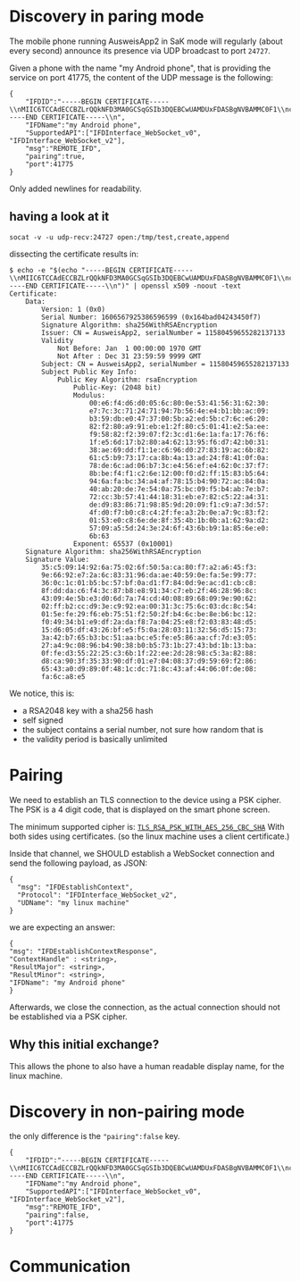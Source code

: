 # Discovery in paring mode

The mobile phone running AusweisApp2 in SaK mode will regularly (about every second) announce its presence via UDP broadcast to port `24727`.

Given a phone with the name "my Android phone", that is providing the service on port 41775, the content of the UDP message is the following:
```
{
    "IFDID":"-----BEGIN CERTIFICATE-----\\nMIIC6TCCAdECCBZLrQQkNFD3MA0GCSqGSIb3DQEBCwUAMDUxFDASBgNVBAMMC0F1\\nc3dlaXNBcHAyMR0wGwYDVQQFExQxMTU4MDQ1OTY1NTI4MjEzNzEzMzAiGA8xOTcw\\nMDEwMTAwMDAwMFoYDzk5OTkxMjMxMjM1OTU5WjA1MRQwEgYDVQQDDAtBdXN3ZWlz\\nQXBwMjEdMBsGA1UEBRMUMTE1ODA0NTk2NTUyODIxMzcxMzMwggEiMA0GCSqGSIb3\\nDQEBAQUAA4IBDwAwggEKAoIBAQDm9NbQBWyADlNBVjFiMOd8PHEkcZR7Vk7ksbus\\nCbNZ2+BHNwBbou1bx2zmIILygKmR6+EvgMUBQeJa7vlYgvI5B/I80W4a+hd29h/l\\nbReygKRiE5X210KwMTiuad3xHsaW0CeDGaxrgmHFuXMXyotKE60k+EEPCnjebK0G\\ntzzkVu/kYgw394u+9PHCbhIA8NL/FYO1ZJRq+rw0pK94FbSQcqyECkCrIN5+VAp1\\nvAn1tKt+t3LMO1dBRBgx6+eCxSKkMd7Zg4ZxmIWdIAnxyac9V0/Q97DIxC/+oysO\\np5yD8gFT4Mhu3o81SxsLoWKa0lcJpV0kPiRvQ2u5GoVu4GtjAgMBAAEwDQYJKoZI\\nhvcNAQELBQADggEBADXFCRSSanUCb1BayoD3oqZF855mkucqbIMxltquQFkO+l6Z\\ndzYMHAG1vFe/CtH3hA2erNHLyI/d2sb0PIe46JE0x+svRiiWjEMJTlvj0G16dM1A\\nCIloCZ6QYgL/sszZPsmS6gAxPHVsA9yMVAFe/in263VR8lAvtGy+jra8EvBJNLHp\\n3yra+HoEJejyA4NI1RXWBd9DJr/l9QooAxEyVtUVczpCt2WzvFGqvOX+5Yaqz33j\\nBSeknAiWtJA4sLVzGydDvRsTug/+01UiJcNrHyLuLSiYxTqCiNjKkD81M5DfAecE\\nCDfZWWnyhmVDoNmJD0gc3HGMQ69EBg/eCPpsqOU=\\n-----END CERTIFICATE-----\\n",
    "IFDName":"my Android phone",
    "SupportedAPI":["IFDInterface_WebSocket_v0",     "IFDInterface_WebSocket_v2"],
    "msg":"REMOTE_IFD",
    "pairing":true,
    "port":41775
}

```
Only added newlines for readability.

## having a look at it
```
socat -v -u udp-recv:24727 open:/tmp/test,create,append
```

dissecting the certificate results in:
```
$ echo -e "$(echo "-----BEGIN CERTIFICATE-----\\nMIIC6TCCAdECCBZLrQQkNFD3MA0GCSqGSIb3DQEBCwUAMDUxFDASBgNVBAMMC0F1\\nc3dlaXNBcHAyMR0wGwYDVQQFExQxMTU4MDQ1OTY1NTI4MjEzNzEzMzAiGA8xOTcw\\nMDEwMTAwMDAwMFoYDzk5OTkxMjMxMjM1OTU5WjA1MRQwEgYDVQQDDAtBdXN3ZWlz\\nQXBwMjEdMBsGA1UEBRMUMTE1ODA0NTk2NTUyODIxMzcxMzMwggEiMA0GCSqGSIb3\\nDQEBAQUAA4IBDwAwggEKAoIBAQDm9NbQBWyADlNBVjFiMOd8PHEkcZR7Vk7ksbus\\nCbNZ2+BHNwBbou1bx2zmIILygKmR6+EvgMUBQeJa7vlYgvI5B/I80W4a+hd29h/l\\nbReygKRiE5X210KwMTiuad3xHsaW0CeDGaxrgmHFuXMXyotKE60k+EEPCnjebK0G\\ntzzkVu/kYgw394u+9PHCbhIA8NL/FYO1ZJRq+rw0pK94FbSQcqyECkCrIN5+VAp1\\nvAn1tKt+t3LMO1dBRBgx6+eCxSKkMd7Zg4ZxmIWdIAnxyac9V0/Q97DIxC/+oysO\\np5yD8gFT4Mhu3o81SxsLoWKa0lcJpV0kPiRvQ2u5GoVu4GtjAgMBAAEwDQYJKoZI\\nhvcNAQELBQADggEBADXFCRSSanUCb1BayoD3oqZF855mkucqbIMxltquQFkO+l6Z\\ndzYMHAG1vFe/CtH3hA2erNHLyI/d2sb0PIe46JE0x+svRiiWjEMJTlvj0G16dM1A\\nCIloCZ6QYgL/sszZPsmS6gAxPHVsA9yMVAFe/in263VR8lAvtGy+jra8EvBJNLHp\\n3yra+HoEJejyA4NI1RXWBd9DJr/l9QooAxEyVtUVczpCt2WzvFGqvOX+5Yaqz33j\\nBSeknAiWtJA4sLVzGydDvRsTug/+01UiJcNrHyLuLSiYxTqCiNjKkD81M5DfAecE\\nCDfZWWnyhmVDoNmJD0gc3HGMQ69EBg/eCPpsqOU=\\n-----END CERTIFICATE-----\\n")" | openssl x509 -noout -text
Certificate:
    Data:
        Version: 1 (0x0)
        Serial Number: 1606567925386596599 (0x164bad04243450f7)
        Signature Algorithm: sha256WithRSAEncryption
        Issuer: CN = AusweisApp2, serialNumber = 11580459655282137133
        Validity
            Not Before: Jan  1 00:00:00 1970 GMT
            Not After : Dec 31 23:59:59 9999 GMT
        Subject: CN = AusweisApp2, serialNumber = 11580459655282137133
        Subject Public Key Info:
            Public Key Algorithm: rsaEncryption
                Public-Key: (2048 bit)
                Modulus:
                    00:e6:f4:d6:d0:05:6c:80:0e:53:41:56:31:62:30:
                    e7:7c:3c:71:24:71:94:7b:56:4e:e4:b1:bb:ac:09:
                    b3:59:db:e0:47:37:00:5b:a2:ed:5b:c7:6c:e6:20:
                    82:f2:80:a9:91:eb:e1:2f:80:c5:01:41:e2:5a:ee:
                    f9:58:82:f2:39:07:f2:3c:d1:6e:1a:fa:17:76:f6:
                    1f:e5:6d:17:b2:80:a4:62:13:95:f6:d7:42:b0:31:
                    38:ae:69:dd:f1:1e:c6:96:d0:27:83:19:ac:6b:82:
                    61:c5:b9:73:17:ca:8b:4a:13:ad:24:f8:41:0f:0a:
                    78:de:6c:ad:06:b7:3c:e4:56:ef:e4:62:0c:37:f7:
                    8b:be:f4:f1:c2:6e:12:00:f0:d2:ff:15:83:b5:64:
                    94:6a:fa:bc:34:a4:af:78:15:b4:90:72:ac:84:0a:
                    40:ab:20:de:7e:54:0a:75:bc:09:f5:b4:ab:7e:b7:
                    72:cc:3b:57:41:44:18:31:eb:e7:82:c5:22:a4:31:
                    de:d9:83:86:71:98:85:9d:20:09:f1:c9:a7:3d:57:
                    4f:d0:f7:b0:c8:c4:2f:fe:a3:2b:0e:a7:9c:83:f2:
                    01:53:e0:c8:6e:de:8f:35:4b:1b:0b:a1:62:9a:d2:
                    57:09:a5:5d:24:3e:24:6f:43:6b:b9:1a:85:6e:e0:
                    6b:63
                Exponent: 65537 (0x10001)
    Signature Algorithm: sha256WithRSAEncryption
    Signature Value:
        35:c5:09:14:92:6a:75:02:6f:50:5a:ca:80:f7:a2:a6:45:f3:
        9e:66:92:e7:2a:6c:83:31:96:da:ae:40:59:0e:fa:5e:99:77:
        36:0c:1c:01:b5:bc:57:bf:0a:d1:f7:84:0d:9e:ac:d1:cb:c8:
        8f:dd:da:c6:f4:3c:87:b8:e8:91:34:c7:eb:2f:46:28:96:8c:
        43:09:4e:5b:e3:d0:6d:7a:74:cd:40:08:89:68:09:9e:90:62:
        02:ff:b2:cc:d9:3e:c9:92:ea:00:31:3c:75:6c:03:dc:8c:54:
        01:5e:fe:29:f6:eb:75:51:f2:50:2f:b4:6c:be:8e:b6:bc:12:
        f0:49:34:b1:e9:df:2a:da:f8:7a:04:25:e8:f2:03:83:48:d5:
        15:d6:05:df:43:26:bf:e5:f5:0a:28:03:11:32:56:d5:15:73:
        3a:42:b7:65:b3:bc:51:aa:bc:e5:fe:e5:86:aa:cf:7d:e3:05:
        27:a4:9c:08:96:b4:90:38:b0:b5:73:1b:27:43:bd:1b:13:ba:
        0f:fe:d3:55:22:25:c3:6b:1f:22:ee:2d:28:98:c5:3a:82:88:
        d8:ca:90:3f:35:33:90:df:01:e7:04:08:37:d9:59:69:f2:86:
        65:43:a0:d9:89:0f:48:1c:dc:71:8c:43:af:44:06:0f:de:08:
        fa:6c:a8:e5
```

We notice, this is:
* a RSA2048 key with a sha256 hash
* self signed
* the subject contains a serial number, not sure how random that is
* the validity period is basically unlimited


# Pairing

We need to establish an TLS connection to the device using a PSK cipher. The PSK is a 4 digit code, that is displayed on the smart phone screen.

The minimum supported cipher is:
[`TLS_RSA_PSK_WITH_AES_256_CBC_SHA`](https://ciphersuite.info/cs/TLS_RSA_PSK_WITH_AES_256_CBC_SHA/) With both sides using certificates. (so the linux machine uses a client certificate.)

Inside that channel, we SHOULD establish a WebSocket connection and send the following payload, as JSON:
```
{
  "msg": "IFDEstablishContext",
  "Protocol": "IFDInterface_WebSocket_v2",
  "UDName": "my linux machine"
}
```

we are expecting an answer:
```
{
"msg": "IFDEstablishContextResponse",
"ContextHandle" : <string>,
"ResultMajor": <string>,
"ResultMinor": <string>,
"IFDName": "my Android phone"
}
```

Afterwards, we close the connection, as the actual connection should not be established via a PSK cipher.

## Why this initial exchange?
This allows the phone to also have a human readable display name, for the linux machine.

# Discovery in non-pairing mode

the only difference is the `"pairing":false` key.

```
{
    "IFDID":"-----BEGIN CERTIFICATE-----\\nMIIC6TCCAdECCBZLrQQkNFD3MA0GCSqGSIb3DQEBCwUAMDUxFDASBgNVBAMMC0F1\\nc3dlaXNBcHAyMR0wGwYDVQQFExQxMTU4MDQ1OTY1NTI4MjEzNzEzMzAiGA8xOTcw\\nMDEwMTAwMDAwMFoYDzk5OTkxMjMxMjM1OTU5WjA1MRQwEgYDVQQDDAtBdXN3ZWlz\\nQXBwMjEdMBsGA1UEBRMUMTE1ODA0NTk2NTUyODIxMzcxMzMwggEiMA0GCSqGSIb3\\nDQEBAQUAA4IBDwAwggEKAoIBAQDm9NbQBWyADlNBVjFiMOd8PHEkcZR7Vk7ksbus\\nCbNZ2+BHNwBbou1bx2zmIILygKmR6+EvgMUBQeJa7vlYgvI5B/I80W4a+hd29h/l\\nbReygKRiE5X210KwMTiuad3xHsaW0CeDGaxrgmHFuXMXyotKE60k+EEPCnjebK0G\\ntzzkVu/kYgw394u+9PHCbhIA8NL/FYO1ZJRq+rw0pK94FbSQcqyECkCrIN5+VAp1\\nvAn1tKt+t3LMO1dBRBgx6+eCxSKkMd7Zg4ZxmIWdIAnxyac9V0/Q97DIxC/+oysO\\np5yD8gFT4Mhu3o81SxsLoWKa0lcJpV0kPiRvQ2u5GoVu4GtjAgMBAAEwDQYJKoZI\\nhvcNAQELBQADggEBADXFCRSSanUCb1BayoD3oqZF855mkucqbIMxltquQFkO+l6Z\\ndzYMHAG1vFe/CtH3hA2erNHLyI/d2sb0PIe46JE0x+svRiiWjEMJTlvj0G16dM1A\\nCIloCZ6QYgL/sszZPsmS6gAxPHVsA9yMVAFe/in263VR8lAvtGy+jra8EvBJNLHp\\n3yra+HoEJejyA4NI1RXWBd9DJr/l9QooAxEyVtUVczpCt2WzvFGqvOX+5Yaqz33j\\nBSeknAiWtJA4sLVzGydDvRsTug/+01UiJcNrHyLuLSiYxTqCiNjKkD81M5DfAecE\\nCDfZWWnyhmVDoNmJD0gc3HGMQ69EBg/eCPpsqOU=\\n-----END CERTIFICATE-----\\n",
    "IFDName":"my Android phone",
    "SupportedAPI":["IFDInterface_WebSocket_v0",     "IFDInterface_WebSocket_v2"],
    "msg":"REMOTE_IFD",
    "pairing":false,
    "port":41775
}

```


# Communication

